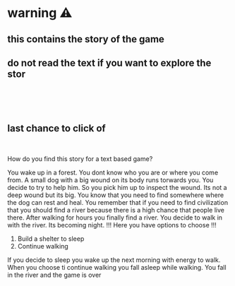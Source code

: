 # warning ⚠️
## this contains the story of the game
## do not read the text if you want to explore the stor
<br>
<br>
<br>

## last chance to click of

<br>

How do you find this story for a text based game?

You wake up in a forest.
You dont know who you are or where you come from.
A small dog with a big wound on its body runs torwards you. You decide to try to help him.
So you pick him up to inspect the wound.
Its not a deep wound but its big.
You know that you need to find somewhere where the dog can rest and heal. 
You remember that if you need to find civilization that you should find a river because there is a high chance that people live there.  After walking for hours you finally find a river. You decide to walk in with the river. Its becoming night. !!! Here you have options to choose !!!
1. Build a shelter to sleep
2. Continue walking

If you decide to sleep you wake up the next morning with energy to walk. When you choose ti continue walking you fall asleep while walking. You fall in the river and the game is over
